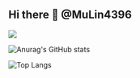 ## Hi there 👋 @MuLin4396

![](https://raw.githubusercontent.com/MuLin4396/MuLin4396/main/assets/github-contribution-grid-snake.svg)

![Anurag's GitHub stats](https://github-readme-stats.vercel.app/api?username=MuLin4396)

![Top Langs](https://github-readme-stats.vercel.app/api/top-langs/?username=MuLin4396)

<!--
**MuLin4396/MuLin4396** is a ✨ _special_ ✨ repository because its `README.md` (this file) appears on your GitHub profile.

Here are some ideas to get you started:

- 🔭 I’m currently working on ...
- 🌱 I’m currently learning ...
- 👯 I’m looking to collaborate on ...
- 🤔 I’m looking for help with ...
- 💬 Ask me about ...
- 📫 How to reach me: ...
- 😄 Pronouns: ...
- ⚡ Fun fact: ...
-->
